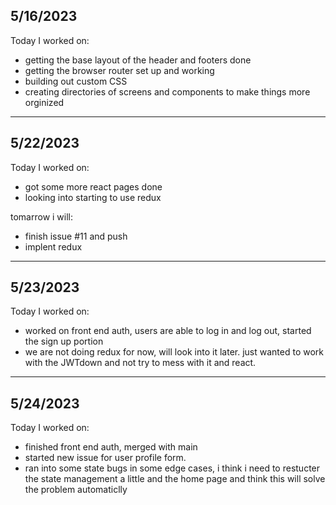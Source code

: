 ## 5/16/2023
Today I worked on:
- getting the base layout of the header and footers done
- getting the browser router set up and working
- building out custom CSS
- creating directories of screens and components to make things more orginized
---

## 5/22/2023
Today I worked on:
- got some more react pages done
- looking into starting to use redux

tomarrow i will:
- finish issue #11 and push
- implent redux
---

## 5/23/2023
Today I worked on:
- worked on front end auth, users are able to log in and log out, started the sign up portion
- we are not doing redux for now, will look into it later. just wanted to work with the JWTdown and not try to mess with it and react.
---

## 5/24/2023
Today I worked on:
- finished front end auth, merged with main
- started new issue for user profile form.
- ran into some state bugs in some edge cases, i think i need to restucter the state management a little and the home page and think this will solve the problem automaticlly
